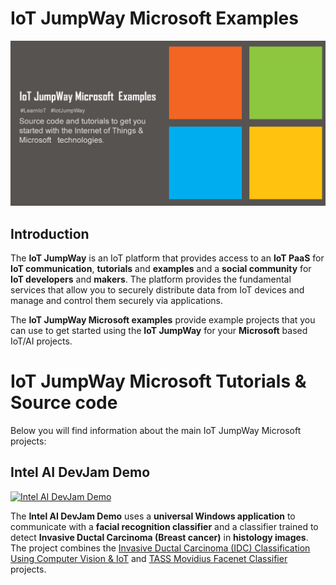 # IoT JumpWay Microsoft Examples

![IoT JumpWay Microsoft Examples](images/IoT-JumpWay-Microsoft-Examples.png)

## Introduction

The **IoT JumpWay** is an IoT platform that provides access to an **IoT PaaS** for **IoT communication**, **tutorials** and **examples** and a **social community** for **IoT developers** and **makers**. The platform provides the fundamental services that allow you to securely distribute data from IoT devices and manage and control them securely via applications.

The **IoT JumpWay Microsoft examples** provide example projects that you can use to get started using the **IoT JumpWay** for your **Microsoft** based IoT/AI projects.

# IoT JumpWay Microsoft Tutorials & Source code

Below you will find information about the main IoT JumpWay Microsoft projects:

## Intel AI DevJam Demo

[![Intel AI DevJam Demo](https://github.com/iotJumpway/IoT-JumpWay-Microsoft-Examples/blob/master/Intel-AI-DevJam-IDC/IDC-Classifier/images/IDC-Classification.jpg)](https://github.com/iotJumpway/IoT-JumpWay-Microsoft-Examples/blob/master/Intel-AI-DevJam-IDC/)

The **Intel AI DevJam Demo** uses a **universal Windows application** to communicate with a **facial recognition classifier** and a classifier trained to detect **Invasive Ductal Carcinoma (Breast cancer)** in **histology images**. The project combines the  [Invasive Ductal Carcinoma (IDC) Classification Using Computer Vision & IoT](https://github.com/iotJumpway/IoT-JumpWay-Intel-Examples/tree/master/Intel-Movidius/IDC-Classification "Invasive Ductal Carcinoma (IDC) Classification Using Computer Vision & IoT") and [TASS Movidius Facenet Classifier](https://github.com/iotJumpway/IoT-JumpWay-Intel-Examples/tree/master/Intel-Movidius/TASS/Facenet "TASS Movidius Facenet Classifier") projects.